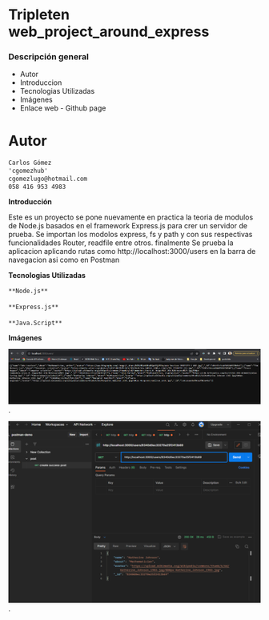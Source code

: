 # Tripleten web_project_around_express

### Descripción general

- Autor
- Introduccion
- Tecnologias Utilizadas
- Imágenes
- Enlace web - Github page

# Autor

    Carlos Gómez
    'cgomezhub'
    cgomezlugo@hotmail.com
    058 416 953 4983

**Introducción**

Este es un proyecto se pone nuevamente en practica la teoria de modulos de Node.js basados en el framework Express.js para crer un servidor de prueba. Se importan  los  modolos express, fs y  path  y con sus respectivas funcionalidades Router, readfile entre otros. finalmente  Se prueba la aplicacion aplicando rutas como  http://localhost:3000/users en la barra de navegacion asi como en Postman

**Tecnologias Utilizadas**

    **Node.js**

    **Express.js**    

    **Java.Script**
   



**Imágenes**

![googe-chrome](./media/screenshots/Screenshot_URL.png).

![Postman](./media/screenshots/Screenshot_Postman.png).







